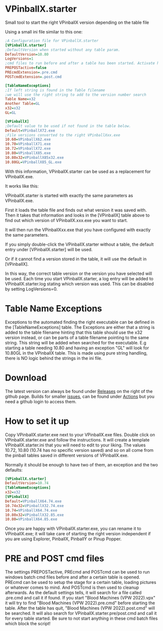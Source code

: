 # VPinballX.starter
Small tool to start the right VPinballX version depending on the table file

Using a small ini file similar to this one:

``` ini
;A Configuration file for VPinballX.starter
[VPinballX.starter]
;DefaultVersion when started without any table param.
DefaultVersion=10.80
LogVersions=1
;cmd files to run before and after a table has been started. Activate here:
PREPOSTactive=false
PREcmdExtension=.pre.cmd
POSTcmdExtension=.post.cmd

[TableNameExceptions]
;If left string is found in the Table filename
;we will use the right string to add to the version number search
Table Name=x32
Another Table=GL
x32=x32
GL=GL

[VPinballX]
;Default value to be used if not found in the table below.
Default=VPinballX72.exe
;File versions converted to the right VPinballXxx.exe
10.60=VPinballX62.exe
10.70=VPinballX71.exe
10.72=VPinballX72.exe
10.80=VPinballX85.exe
10.80x32=VPinballX85x32.exe
10.80GL=VPinballX85_GL.exe
```

With this information, VPinballX.starter can be used as a replacement for VPinballX.exe.

It works like this:

VPinballX.starter is started with exactly the same parameters as VPinballX.exe.

First it loads the table file and finds out what version it was saved with. Then it takes that information
and looks in the [VPinballX] table above to find out which version of VPinballX.xxx.exe you want to start.

It will then run the VPinballXxx.exe that you have configured with exactly the same parameters.

If you simply double-click the VPinballX.starter without a table, the default entry under [VPinballX.starter] will be used.

Or if it cannot find a version stored in the table, it will use the default in [VPinballX].

In this way, the correct table version or the version you have selected will be used.
Each time you start VPinballX.starter, a log entry will be added to VPinballX.starter.log stating which version was used.
This can be disabled by setting LogVersions=0.
# Table Name Exceptions
Exceptions to the automated finding the right executable can be defined in the [TableNameExceptions] table.
The Exceptions are either that a string is added to the table filename hinting that this table should use the x32 version instead,
or can be parts of a table filename pointing to the same string.
This string will be added when searched for the executable. 
E.g starting a table needing 10.80 and having an exception "GL" will look for 10.80GL in the VPinballX table.
This is made using pure string handling, there is NO logic behind the strings in the ini file.

# Download

The latest version can always be found under [Releases](https://github.com/JockeJarre/VPinballX.starter/releases) on the right of the github page.
Builds for smaller [issues](https://github.com/JockeJarre/VPinballX.starter/issues), can be found under [Actions](https://github.com/JockeJarre/VPinballX.starter/actions) but you need a github login to access them.

# How to set it up

Copy VPinballX.starter.exe next to your VPinballX.exe files. Double click on VPinballX.starter.exe and follow the instructions.
It will create a template VPinballX.starter.ini that you will need to edit to your liking. 
The values 10.72, 10.80 (10.74 has no specific version saved) and so on all come from the pinball tables saved in different versions of VPinballX.exe.

Normally it should be enough to have two of them, an exception and the two defaults:

``` ini
[VPinballX.starter]
DefaultVersion=10.74
[TableNameExceptions]
x32=x32
[VPinballX]
Default=VPinballX64.74.exe
10.74x32=VPinballX32.74.exe
10.74=VPinballX64.74.exe
10.80x32=VPinballX32.85.exe
10.80=VPinballX64.85.exe
```

Once you are happy with VPinballX.starter.exe, you can rename it to VPinballX.exe;
it will take care of starting the right version independent if you are using Explorer, PinballX, PinballY or Pinup Popper.

# PRE and POST cmd files

The settings PREPOSTactive, PREcmd and POSTcmd can be used to run windows batch cmd files before and after a certain table is opened.
PREcmd can be used to setup the stage for a certain table, loading pictures or whatever comes to mind. And POSTcmd is then used to cleanup afterwards.
As the default settings tells, it will search for a file called <tablename>.pre.cmd and call it if found.
If you start "Blood Machines (VPW 2022).vpx" it will try to find "Blood Machines (VPW 2022).pre.cmd" before starting the table.
After the table has quit, "Blood Machines (VPW 2022).post.cmd" will be searched. It will also search for VPinballX.starter.pre/post.cmd and call it for every table started.
Be sure to not start anything in these cmd batch files which block the script!